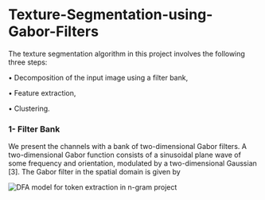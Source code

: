 # Texture-Segmentation-using-Gabor-Filters
The texture segmentation algorithm in this project involves the following three steps:

• Decomposition of the input image using a filter bank,

• Feature extraction,

• Clustering.


### 1- Filter Bank

We present the channels with a bank of two-dimensional Gabor filters. A two-dimensional Gabor function
consists of a sinusoidal plane wave of some frequency and orientation, modulated by a two-dimensional
Gaussian [3]. The Gabor filter in the spatial domain is given by

![DFA model for token extraction in n-gram project](https://user-images.githubusercontent.com/15813546/31577835-909fceda-b122-11e7-92a9-bfaf77173e20.jpg)
